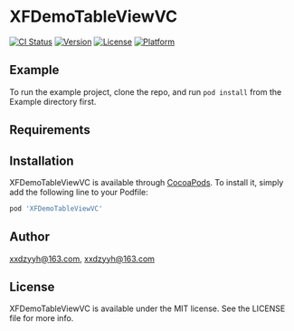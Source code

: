# XFDemoTableViewVC

[![CI Status](https://img.shields.io/travis/xxdzyyh@163.com/XFDemoTableViewVC.svg?style=flat)](https://travis-ci.org/xxdzyyh@163.com/XFDemoTableViewVC)
[![Version](https://img.shields.io/cocoapods/v/XFDemoTableViewVC.svg?style=flat)](https://cocoapods.org/pods/XFDemoTableViewVC)
[![License](https://img.shields.io/cocoapods/l/XFDemoTableViewVC.svg?style=flat)](https://cocoapods.org/pods/XFDemoTableViewVC)
[![Platform](https://img.shields.io/cocoapods/p/XFDemoTableViewVC.svg?style=flat)](https://cocoapods.org/pods/XFDemoTableViewVC)

## Example

To run the example project, clone the repo, and run `pod install` from the Example directory first.

## Requirements

## Installation

XFDemoTableViewVC is available through [CocoaPods](https://cocoapods.org). To install
it, simply add the following line to your Podfile:

```ruby
pod 'XFDemoTableViewVC'
```

## Author

xxdzyyh@163.com, xxdzyyh@163.com

## License

XFDemoTableViewVC is available under the MIT license. See the LICENSE file for more info.
